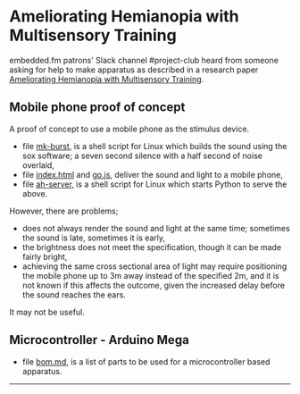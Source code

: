 # Ameliorating Hemianopia with Multisensory Training

embedded.fm patrons' Slack channel #project-club heard from someone asking for help to make apparatus as described in a research paper [Ameliorating Hemianopia with Multisensory Training](https://www.jneurosci.org/content/43/6/1018).

## Mobile phone proof of concept

A proof of concept to use a mobile phone as the stimulus device.

* file [mk-burst](mk-burst), is a shell script for Linux which builds the sound using the sox software; a seven second silence with a half second of noise overlaid,
* file [index.html](index.html) and [go.js](go.js), deliver the sound and light to a mobile phone,
* file [ah-server](ah-server), is a shell script for Linux which starts Python to serve the above.

However, there are problems;

* does not always render the sound and light at the same time; sometimes the sound is late, sometimes it is early,
* the brightness does not meet the specification, though it can be made fairly bright,
* achieving the same cross sectional area of light may require positioning the mobile phone up to 3m away instead of the specified 2m, and it is not known if this affects the outcome, given the increased delay before the sound reaches the ears.

It may not be useful.

## Microcontroller - Arduino Mega

* file [bom.md](bom.md), is a list of parts to be used for a microcontroller based apparatus.

----

